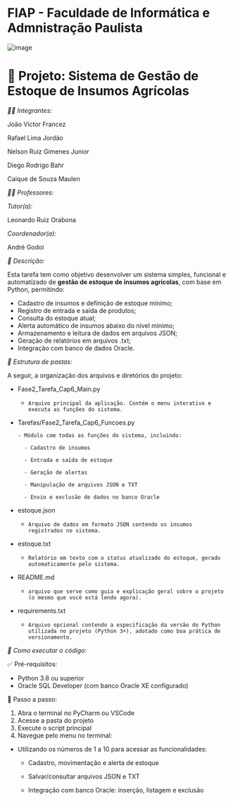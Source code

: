 # FIAP - Faculdade de Informática e Admnistração Paulista
![image](https://github.com/user-attachments/assets/8b01d4b0-7067-4ffd-92cd-939f6d2821fa)




# 🧪 Projeto: Sistema de Gestão de Estoque de Insumos Agrícolas



*👨‍🎓 Integrantes:*

João Victor Francez

Rafael Lima Jordão

Nelson Ruiz Gimenes Junior

Diego Rodrigo Bahr

Caique de Souza Maulen

*👩‍🏫 Professores:*

*Tutor(a):*

Leonardo Ruiz Orabona

*Coordenador(a):*

André Godoi

*📜 Descrição:*

Esta tarefa tem como objetivo desenvolver um sistema simples, funcional e automatizado de **gestão de estoque de insumos agrícolas**, com base em Python, permitindo:

- Cadastro de insumos e definição de estoque mínimo;
- Registro de entrada e saída de produtos;
- Consulta do estoque atual;
- Alerta automático de insumos abaixo do nível mínimo;
- Armazenamento e leitura de dados em arquivos JSON;
- Geração de relatórios em arquivos .txt;
- Integração com banco de dados Oracle.


*📁 Estrutura de pastas:*

A seguir, a organização dos arquivos e diretórios do projeto:

- Fase2_Tarefa_Cap6_Main.py

  -     Arquivo principal da aplicação. Contém o menu interativo e executa as funções do sistema.

- Tarefas/Fase2_Tarefa_Cap6_Funcoes.py

      - Módulo com todas as funções do sistema, incluindo:
    
        - Cadastro de insumos
            
        - Entrada e saída de estoque
            
        - Geração de alertas
            
        - Manipulação de arquivos JSON e TXT
            
        - Envio e exclusão de dados no banco Oracle

- estoque.json
  -     Arquivo de dados em formato JSON contendo os insumos registrados no sistema.

- estoque.txt
  -     Relatório em texto com o status atualizado do estoque, gerado automaticamente pelo sistema.

- README.md
  -     arquivo que serve como guia e explicação geral sobre o projeto (o mesmo que você está lendo agora).

- requirements.txt
  -     Arquivo opcional contendo a especificação da versão do Python utilizada no projeto (Python 3+), adotado como boa prática de versionamento.

*🔧 Como executar o código:*

✅ Pré-requisitos:

- Python 3.8 ou superior
- Oracle SQL Developer (com banco Oracle XE configurado)
  
🚀 Passo a passo: 
1. Abra o terminal no PyCharm ou VSCode
2. Acesse a pasta do projeto
3. Execute o script principal
4. Navegue pelo menu no terminal:
- Utilizando os números de 1 a 10 para acessar as funcionalidades:

  - Cadastro, movimentação e alerta de estoque

  - Salvar/consultar arquivos JSON e TXT

  - Integração com banco Oracle: inserção, listagem e exclusão





